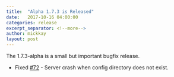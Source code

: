 ```yaml
---
title:  "Alpha 1.7.3 is Released"
date:   2017-10-16 04:00:00
categories: release
excerpt_separator: <!--more-->
author: mickkay
layout: post
---
```

The 1.7.3-alpha is a small but important bugfix release.
<!--more-->

* Fixed [#72](https://github.com/wizards-of-lua/wizards-of-lua/issues/72) - Server crash when config directory does not exist.
